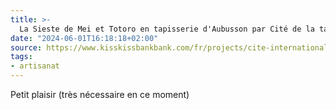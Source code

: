 ```yaml
---
title: >-
  La Sieste de Mei et Totoro en tapisserie d'Aubusson par Cité de la tapisserie — KissKissBankBank
date: "2024-06-01T16:18:18+02:00"
source: https://www.kisskissbankbank.com/fr/projects/cite-internationale-de-la-tapisserie-aubusson-x-studio-ghibli-tokyo
tags:
- artisanat
---
```

Petit plaisir (très nécessaire en ce moment)
